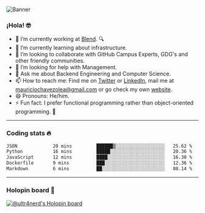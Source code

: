 ![Banner](banner.gif)
### ¡Hola! 🤓

- 🔭 I’m currently working at [Blend](https://blend.com/). 🔍
- 🌱 I’m currently learning about infrastructure.
- 👯 I’m looking to collaborate with GitHub Campus Experts, GDG's and other friendly communities.
- 🤔 I’m looking for help with Management.
- 💬 Ask me about Backend Engineering and Computer Science.
- 📫 How to reach me: Find me on [Twitter](https://twitter.com/ultr4nerd) or [LinkedIn](https://www.linkedin.com/in/ultr4nerd), mail me at [mauriciochavezolea@gmail.com](mailto:mauriciochavezolea@gmail.com) or go check my own [website](https://mauriciochavez.dev).
- 😄 Pronouns: He/him. 
- ⚡ Fun fact: I prefer functional programming rather than object-oriented programming. 🤭
---

### Coding stats 🔥

<!--START_SECTION:waka-->

```txt
JSON             20 mins         ██████▒░░░░░░░░░░░░░░░░░░   25.62 %
Python           16 mins         █████░░░░░░░░░░░░░░░░░░░░   20.36 %
JavaScript       12 mins         ████░░░░░░░░░░░░░░░░░░░░░   16.30 %
Dockerfile       9 mins          ███░░░░░░░░░░░░░░░░░░░░░░   12.36 %
Markdown         6 mins          ██░░░░░░░░░░░░░░░░░░░░░░░   08.14 %
```

<!--END_SECTION:waka-->

---

### Holopin board 🦖

[![@ultr4nerd's Holopin board](https://holopin.me/ultr4nerd)](https://holopin.io/@ultr4nerd)
